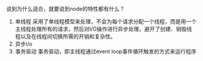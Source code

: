 说到为什么适合，就要说到node的特性都有什么？
1. 单线程
    采用了单线程模型来处理，不会为每个请求分配一个线程，而是用一个主线程处理所有的请求，然后对I/O操作进行异步处理，避开了创建、销毁线程以及在线程间切换所需的开销和复杂性。
2. 异步i/o
3. 事务驱动
    事务驱动，即主线程通过event loop事件循环触发的方式来运行程序